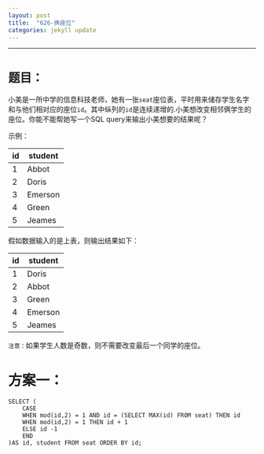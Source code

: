 ```yaml
---
layout: post
title:  "626-换座位"
categories: jekyll update
---
```

_______________________________________________________________________________
# `题目：`

小美是一所中学的信息科技老师，她有一张`seat`座位表，平时用来储存学生名字和与他们相对应的座位`id`。其中纵列的`id`是连续递增的.小美想改变相邻俩学生的座位。你能不能帮她写一个SQL query来输出小美想要的结果呢？

示例：

|    id   | student |
|---------|---------|
|    1    | Abbot   |
|    2    | Doris   |
|    3    | Emerson |
|    4    | Green   |
|    5    | Jeames  |

假如数据输入的是上表，则输出结果如下：

|    id   | student |
|---------|---------|
|    1    | Doris   |
|    2    | Abbot   |
|    3    | Green   |
|    4    | Emerson |
|    5    | Jeames  |

`注意：`如果学生人数是奇数，则不需要改变最后一个同学的座位。

# 方案一：

    SELECT (
        CASE 
        WHEN mod(id,2) = 1 AND id = (SELECT MAX(id) FROM seat) THEN id
        WHEN mod(id,2) = 1 THEN id + 1
        ELSE id -1
        END
    )AS id, student FROM seat ORDER BY id;
        

